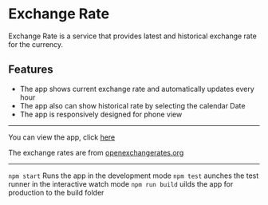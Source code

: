 # Exchange Rate

Exchange Rate is a service that provides latest and historical exchange rate for the currency.

## Features
- The app shows current exchange rate and automatically updates every hour
- The app also can show historical rate by selecting the calendar Date
- The app is responsively designed for phone view

___

You can view the app, click [here](http://exchangerateapp.azurewebsites.net/)

The exchange rates are from [openexchangerates.org](https://openexchangerates.org)

___

`npm start` Runs the app in the development mode
`npm test` aunches the test runner in the interactive watch mode
`npm run build` uilds the app for production to the build folder
